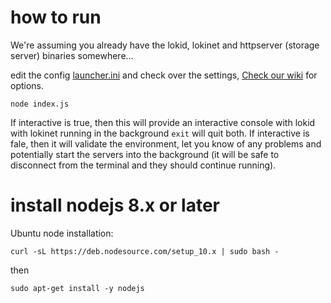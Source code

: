 
# how to run

We're assuming you already have the lokid, lokinet and httpserver (storage server) binaries somewhere...

edit the config [launcher.ini](launcher.ini) and check over the settings, [Check our wiki](https://github.com/loki-project/loki-launcher/wiki/Launcher.ini-configuration-documentation) for options.

`node index.js`

If interactive is true, then this will provide an interactive console with lokid with lokinet running in the background
`exit` will quit both.
If interactive is fale, then it will validate the environment, let you know of any problems and potentially start the servers into the background (it will be safe to disconnect from the terminal and they should continue running).

# install nodejs 8.x or later

Ubuntu node installation:

`curl -sL https://deb.nodesource.com/setup_10.x | sudo bash -`

then

`sudo apt-get install -y nodejs`
